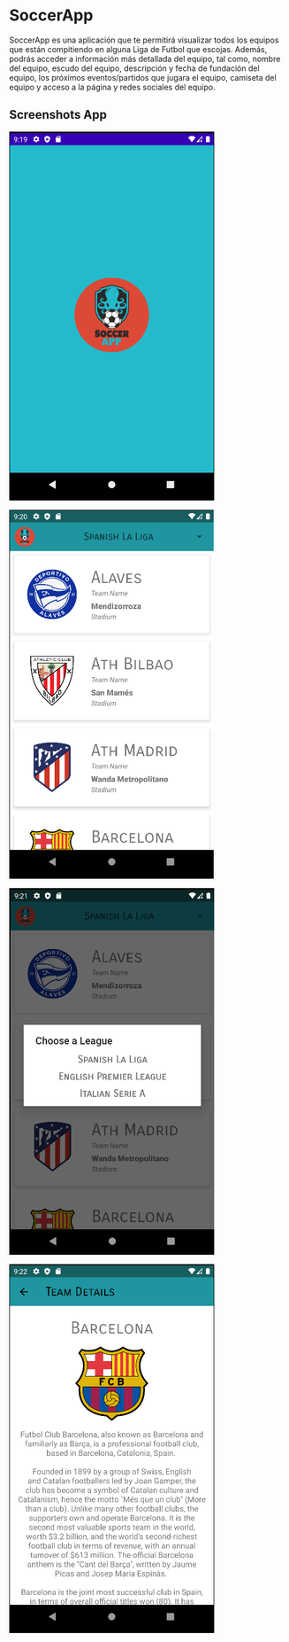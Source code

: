 # SoccerApp

SoccerApp es una aplicación que te permitirá visualizar todos los equipos que están compitiendo en alguna Liga de Futbol que escojas. Además, podrás acceder a información más detallada del equipo, tal como, nombre del equipo, escudo del equipo, descripción y fecha de fundación del equipo, los próximos eventos/partidos que jugara el equipo, camiseta del equipo y acceso a la página y redes sociales del equipo.


## Screenshots App

![](images/Splash.png)

![](images/Main.png)

![](images/Main_options.png)

![](images/Team%20Details%201.png)
